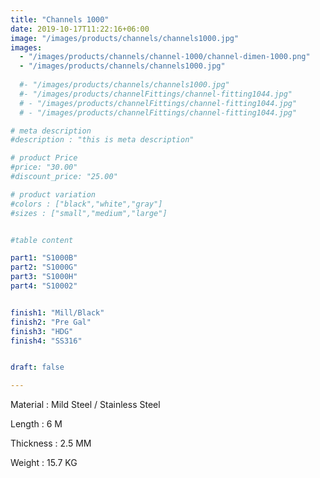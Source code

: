 ```yaml
---
title: "Channels 1000"
date: 2019-10-17T11:22:16+06:00
image: "/images/products/channels/channels1000.jpg"
images: 
  - "/images/products/channels/channel-1000/channel-dimen-1000.png"
  - "/images/products/channels/channels1000.jpg"
  
  #- "/images/products/channels/channels1000.jpg"
  #- "/images/products/channelFittings/channel-fitting1044.jpg"
  # - "/images/products/channelFittings/channel-fitting1044.jpg"
  # - "/images/products/channelFittings/channel-fitting1044.jpg"

# meta description
#description : "this is meta description"

# product Price
#price: "30.00"
#discount_price: "25.00"

# product variation
#colors : ["black","white","gray"]
#sizes : ["small","medium","large"]


#table content 

part1: "S1000B"
part2: "S1000G"
part3: "S1000H"
part4: "S10002"


finish1: "Mill/Black"
finish2: "Pre Gal"
finish3: "HDG"
finish4: "SS316"


draft: false

---
```


Material : Mild Steel / Stainless Steel 

Length : 6 M

Thickness : 2.5 MM

Weight : 15.7 KG